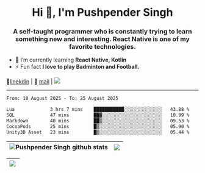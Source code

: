 <h1 align="center">Hi 👋, I'm Pushpender Singh</h1>
<h3 align="center">A self-taught programmer who is constantly trying to learn something new and interesting. React Native is one of my favorite technologies.</h3>

- 🌱 I’m currently learning **React Native, Kotlin**
- ⚡ Fun fact **I love to play Badminton and Football.**

👔[linekdin](https://www.linkedin.com/in/pushpender-singh-240061202/) | 📧 [mail](mailto:pushpendersingh694@gmail.com) | 
<a href="https://github.com/pushpender-singh-ap/pushpender-singh-ap">
    <img src="https://komarev.com/ghpvc/?username=pushpender-singh-ap&style=for-the-badge">
</a>


---

<!--START_SECTION:waka-->

```txt
From: 18 August 2025 - To: 25 August 2025

Lua             3 hrs 7 mins    ███████████░░░░░░░░░░░░░░   43.88 %
SQL             47 mins         ██▓░░░░░░░░░░░░░░░░░░░░░░   10.99 %
Markdown        40 mins         ██▒░░░░░░░░░░░░░░░░░░░░░░   09.53 %
CocoaPods       25 mins         █▒░░░░░░░░░░░░░░░░░░░░░░░   05.90 %
Unity3D Asset   23 mins         █▒░░░░░░░░░░░░░░░░░░░░░░░   05.44 %
```

<!--END_SECTION:waka-->


| <a><img align="center" src="https://github-readme-stats-iota-ecru-15.vercel.app/api?username=pushpender-singh-ap&show_icons=true&include_all_commits=true&theme=buefy&hide_border=true" alt="Pushpender Singh github stats" /></a> | <a><img align="center" src="https://github-readme-stats-iota-ecru-15.vercel.app/api/top-langs/?username=pushpender-singh-ap&layout=compact&theme=buefy&hide_border=true" /></a> |
| ------------- | ------------- |

| <a> <img align="left" src="https://github-readme-streak-stats.herokuapp.com/?user=pushpender-singh-ap" /></br> </a> |
| ------------- |
